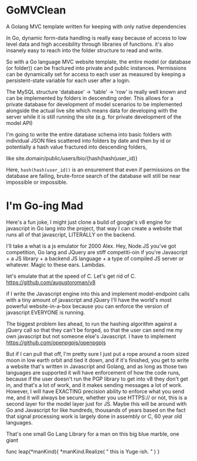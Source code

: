 # GoMVClean
A Golang MVC template written for keeping with only native dependencies

In Go, dynamic form-data handling is really easy because of access to low level data and high accesibility through libraries of functions. it's also insanely easy to reach into the folder structure to read and write. 

So with a Go language MVC website template, the entire model (or database (or folder)) can be fractured into private and public instances. Permissions can be dynamically set for access to each user as measured by keeping a persistent-state variable for each user after a login.

The MySQL structure 'database' -> 'table' -> 'row' is really well known and can be implemented by folders in descending order. This allows for a private database for development of model scenarios to be implemented alongside the actual live site which means data for developing with the server while it is still running the site (e.g. for private development of the model API)

I'm going to write the entire database schema into basic folders with individual JSON files scattered into folders by date and then by id or potentially a hash value fractured into descending folders, 

like site.domain/public/users/bio/{hash(hash(user_id)}

Here, `hash(hash(user_id))` is an ensurement that even if permissions on the database are failing, brute-force search of the database will still be near impossible or impossible.


# I'm Go-ing Mad
Here's a fun joke, I might just clone a build of google's v8 engine for javascript in Go lang into the project, that way I can create a website that runs all of that javascript, LITERALLY on the backend.

I'll take a what is a js emulator for 2000 Alex. Hey, Node.JS you've got competition, Go lang and JQuery are stiff competiti-oin if you're Javascript + a JS library + a backend JS language + a type of compiled JS server or whatever. Magic to these ears. Lambdas.

let's emulate that at the speed of C. Let's get rid of C. https://github.com/augustoroman/v8

if I write the Javascript engine into this and implement model-endpoint calls with a tiny amount of javascript and jQuery I'll have the world's most powerful website-in-a-box because you can enforce the version of javascript EVERYONE is running.

The biggest problem lies ahead, to run the hashing algorithm against a jQuery call so that they can't be forged, so that the user can send me my own javascript but not someone else's Javascript. I have to implement https://github.com/openpgpjs/openpgpjs

But if I can pull that off, I'm pretty sure I just put a rope around a room sized moon in low earth orbit and tied it down, and if it's finished, you get to write a website that's written in Javascript and Golang, and as long as those two languages are supported it will have enforcement of how the code runs, because if the user doesn't run the PGP library to get into v8 they don't get in, and that's a lot of work, and it makes sending messages a lot of work. However, I will have EXACTING precision ability to enforce what you send me, and it will always be secure, whether you use HTTPS:// or not, this is a second layer for the model layer just for JS. Maybe this will be around with Go and Javascript for like hundreds, thousands of years based on the fact that signal processing work is largely done in assembly or C, 60 year old languages.

That's one small Go Lang Library for a man on this big blue marble, one giant 

func leap(*manKind){ *manKind.Realize( " this is Yuge-ish. " )  }
